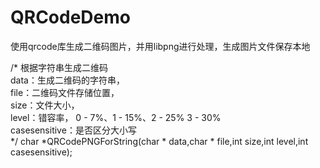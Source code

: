 # QRCodeDemo
   使用qrcode库生成二维码图片，并用libpng进行处理，生成图片文件保存本地<br>
   
   /*
 根据字符串生成二维码<br>
 data：生成二维码的字符串，<br>
 file：二维码文件存储位置，<br>
 size：文件大小，<br>
 level：错容率，  0 - 7%、1 - 15%、2 - 25%  3 - 30%<br>
 casesensitive：是否区分大小写<br>
 */
char *QRCodePNGForString(char * data,char * file,int size,int level,int casesensitive);<br>

